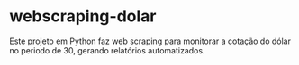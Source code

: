 # webscraping-dolar
Este projeto em Python faz web scraping para monitorar a cotação do dólar no periodo de 30, gerando relatórios automatizados.
